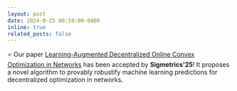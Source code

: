 ```yaml
---
layout: post
date: 2024-9-25 00:59:00-0400
inline: true
related_posts: false
---
```


:star: Our paper [Learning-Augmented Decentralized Online Convex Optimization in Networks](https://arxiv.org/abs/2306.10158) has been accepted by **Sigmetrics'25**! It proposes a novel algorithm to provably robustify machine learning predictions for decentralized optimization in networks. 
